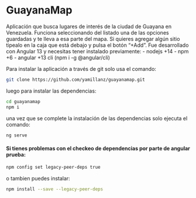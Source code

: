 # GuayanaMap
Aplicación que busca lugares de interés de la ciudad de Guayana en Venezuela. Funciona seleccionando del listado una de las opciones guardadas y te lleva a esa parte del mapa. Si quieres agregar algún sitio tipealo en la caja que está debajo y pulsa el botón “+Add”.
Fue desarrollado con Angular 13 y necesitas tener instalado previamente:
    - nodejs +14
    - npm +6
    - angular +13 cli (npm i -g @angular/cli)

Para instalar la aplicación a través de git solo usa el comando:
```sh
git clone https://github.com/yamillanz/guayanamap.git
```
luego para instalar las dependencias:
```sh
cd guayanamap
npm i 
```
una vez que se complete la instalación de las dependencias solo ejecuta el comando:
```sh
ng serve
```

#### Si tienes problemas con el checkeo de dependencias por parte de angular prueba:
```sh
npm config set legacy-peer-deps true
```
o tambien puedes instalar:
```sh
npm install --save --legacy-peer-deps
```

